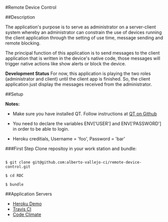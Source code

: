 #Remote Device Control

##Description

The application's purpose is to serve as administrator on a server-client system whereby an administrator can constrain the use of devices running the client application through the setting of use time, message sending and remote blocking.

The principal function of this application is to send messages to the client application that is written in the device's native code, those messages will trigger native actions like show alerts or block the device.

**Development Status** For now, this application is playing the two roles (administrator and client) until the client app is finished. So, the client application just display the messages received from the administrator.

##Setup

**Notes:** 

- Make sure you have installed QT. Follow instructions at [QT on Github](https://github.com/thoughtbot/capybara-webkit/wiki/Installing-Qt-and-compiling-capybara-webkit) 

- You need to declare the variables ENV['USER'] and ENV['PASSWORD'] in order to be able to login.

- Heroku creditials, Username = 'foo', Password = 'bar'

###First Step
Clone repositoy in your work station and bundle:

```

$ git clone git@github.com:alberto-vallejo-ci/remote-device-control.git 

$ cd RDC

$ bundle

```

##Application Servers

- [Heroku Demo](http://remote-device-control.herokuapp.com/)
- [Travis CI](https://travis-ci.org/#!/alberto-vallejo-ci/remote-device-control)
- [Code Climate](https://codeclimate.com/github/alberto-vallejo-ci/remote-device-control)
